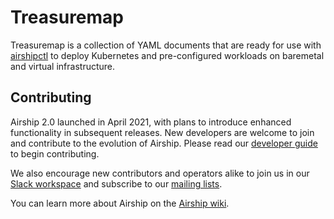# Treasuremap

Treasuremap is a collection of YAML documents that are ready for use with
[airshipctl](https://opendev.org/airship/airshipctl) to deploy Kubernetes and
pre-configured workloads on baremetal and virtual infrastructure.

## Contributing

Airship 2.0 launched in April 2021, with plans to introduce enhanced functionality
in subsequent releases. New developers are welcome to join and contribute to the
evolution of Airship. Please read our
[developer guide](https://docs.airshipit.org/airshipctl/developers.html) to
begin contributing.

We also encourage new contributors and operators alike to join us in our
[Slack workspace](http://airshipit.org/slack) and subscribe to our
[mailing lists](http://lists.airshipit.org/cgi-bin/mailman/listinfo).

You can learn more about Airship on the [Airship
wiki](https://wiki.openstack.org/wiki/Airship).
